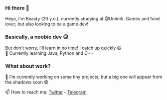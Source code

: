 ### Hi there 👋
Heya, I'm Beasty (20 y.o.), currently studying at @Unimib. Games and food lover, but also looking to be a game dev!

### Basically, a noobie dev 😥
But don't worry, I'll learn in no time! I catch up quickly 😃
<br />
🌱 Currently learning Java, Python and C++

### What about work?
🔭 I’m currently working on some tiny projects, but a big one will appear from the shadows soon 😨

📫 How to reach me:
<a href="https://twitter.com/hi_im_beasty" rel= "nofollow">Twitter</a> - <a href="https://telegram.me/hi_im_beasty" rel= "nofollow">Telegram</a>
